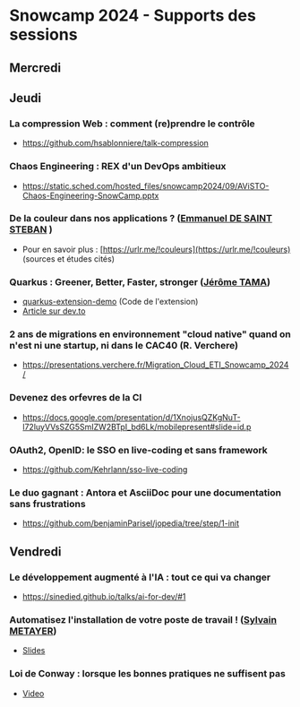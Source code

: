 # Snowcamp 2024 - Supports des sessions

## Mercredi

## Jeudi

### La compression Web : comment (re)prendre le contrôle

* https://github.com/hsablonniere/talk-compression

### Chaos Engineering : REX d'un DevOps ambitieux

* https://static.sched.com/hosted_files/snowcamp2024/09/AViSTO-Chaos-Engineering-SnowCamp.pptx

### De la couleur dans nos applications ? ([Emmanuel DE SAINT STEBAN](https://bsky.app/profile/manu.dss.name) )
* Pour en savoir plus : [https://urlr.me/!couleurs](https://urlr.me/!couleurs) (sources et études cités)

### Quarkus : Greener, Better, Faster, stronger ([Jérôme TAMA](https://github.com/jtama))
* [quarkus-extension-demo](https://github.com/jtama/quarkus-extension-demo) (Code de l'extension)
* [Article sur dev.to](https://dev.to/onepoint/quarkus-greener-better-faster-stronger-55ea)

### 2 ans de migrations en environnement "cloud native" quand on n'est ni une startup, ni dans le CAC40 (R. Verchere)

* https://presentations.verchere.fr/Migration_Cloud_ETI_Snowcamp_2024/

### Devenez des orfevres de la CI

* https://docs.google.com/presentation/d/1XnojusQZKgNuT-l72luyVVsSZG5SmIZW2BTpI_bd6Lk/mobilepresent#slide=id.p

### OAuth2, OpenID: le SSO en live-coding et sans framework

* https://github.com/Kehrlann/sso-live-coding

### Le duo gagnant : Antora et AsciiDoc pour une documentation sans frustrations

* https://github.com/benjaminParisel/jopedia/tree/step/1-init

## Vendredi

### Le développement augmenté à l'IA : tout ce qui va changer

* https://sinedied.github.io/talks/ai-for-dev/#1

### Automatisez l'installation de votre poste de travail ! ([Sylvain METAYER](https://sylvain.dev))
* [Slides](https://sylvainmetayer.github.io/talk-automatisez-installation-de-votre-pc-snowcamp-2024/)

### Loi de Conway : lorsque les bonnes pratiques ne suffisent pas

* [Video](https://www.youtube.com/watch?v=GyWUN27Ercg)
